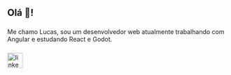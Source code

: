 <h2 align="left">Olá 👋!</h2>

###

<p align="left">Me chamo Lucas, sou um desenvolvedor web atualmente trabalhando com Angular e estudando React e Godot.</p>

###

<div align="left">
  <a href="https://br.linkedin.com/in/lucasleoxavier" target="_blank">
    <img src="https://img.shields.io/static/v1?message=LinkedIn&logo=linkedin&label=&color=0077B5&logoColor=white&labelColor=&style=for-the-badge" height="35" alt="linkedin logo"  />
  </a>
</div>

###
